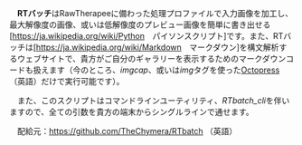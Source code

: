 　**RTバッチ**はRawTherapeeに備わった処理プロファイルで入力画像を加工し、最大解像度の画像、或いは低解像度のプレビュー画像を簡単に書き出せる\[<https://ja.wikipedia.org/wiki/Python>　パイソンスクリプト\]です。また、RTバッチは\[<https://ja.wikipedia.org/wiki/Markdown>　マークダウン\]を構文解析するウェブサイトで、貴方がご自分のギャラリーを表示するためのマークダウンコードも扱えます（今のところ、*imgcap*、或いは*img*タグを使った[Octopress](http://octopress.org/)（英語）だけで実行可能です）。

　また、このスクリプトはコマンドラインユーティリティ、*RTbatch_cli*を伴いますので、全ての引数を貴方の端末からシングルラインで通せます。

　配給元：https://github.com/TheChymera/RTbatch （英語）